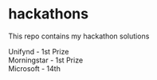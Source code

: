 # hackathons
This repo contains my hackathon solutions

Unifynd - 1st Prize   
Morningstar - 1st Prize  
Microsoft - 14th    
